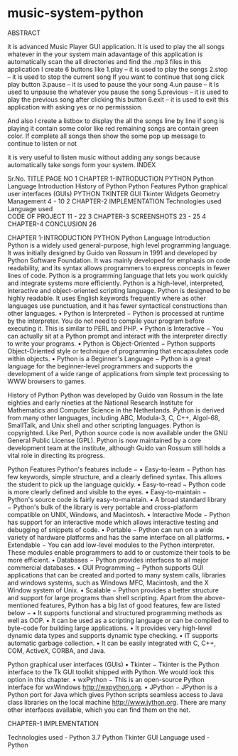 # music-system-python
ABSTRACT

it is advanced Music Player GUI application. It is used to play the all songs whatever in the your system
main adavantage of this application is automatically scan the all directories and find the .mp3 files 
in this application I create 6 buttons like
1.play – it is used to play the songs 
2.stop – it is used to stop the current song If you want to continue that song click play button
3.pause – it is used to pause the your song
4.un pause – it Is used to unpause the whatever you pause the song
5.previous – it is used to play the previous song after clicking this button
6.exit – it is used to exit this application with asking yes or no permisssion.

And also I create a listbox to display the all the songs line by line
if song is playing it contain some color like red remaining songs are contain green color.
If complete all songs then show the some pop up message to continue to listen or not

it is very useful to listen music without adding any songs because automatically take songs form your system.
INDEX

Sr.No.	TITLE	PAGE NO
1	CHAPTER 1-INTRODUCTION
PYTHON
Python Language Introduction
History of Python
Python Features
Python graphical user interfaces (GUIs)
PYTHON TKINTER GUI 
Tkinter Widgets
Geometry Management
	4 - 10
2	CHAPTER-2 IMPLEMENTATION
Technologies used    
Language used    
CODE OF PROJECT
	11 - 22
3	CHAPTER-3 SCREENSHOTS
	23 - 25
4	CHAPTER-4 CONCLUSION
	26
 
CHAPTER 1-INTRODUCTION
PYTHON 
Python Language Introduction
Python is a widely used general-purpose, high level programming language. It was initially designed by Guido van Rossum in 1991 and developed by Python Software Foundation. It was mainly developed for emphasis on code readability, and its syntax allows programmers to express concepts in fewer lines of code.
Python is a programming language that lets you work quickly and integrate systems more efficiently.
Python is a high-level, interpreted, interactive and object-oriented scripting language. Python is designed to be highly readable. It uses English keywords frequently where as other languages use punctuation, and it has fewer syntactical constructions than other languages.
•	Python is Interpreted − Python is processed at runtime by the interpreter. You do not need to compile your program before executing it. This is similar to PERL and PHP.
•	Python is Interactive − You can actually sit at a Python prompt and interact with the interpreter directly to write your programs.
•	Python is Object-Oriented − Python supports Object-Oriented style or technique of programming that encapsulates code within objects.
•	Python is a Beginner's Language − Python is a great language for the beginner-level programmers and supports the development of a wide range of applications from simple text processing to WWW browsers to games.

History of Python
Python was developed by Guido van Rossum in the late eighties and early nineties at the National Research Institute for Mathematics and Computer Science in the Netherlands.
Python is derived from many other languages, including ABC, Modula-3, C, C++, Algol-68, SmallTalk, and Unix shell and other scripting languages.
Python is copyrighted. Like Perl, Python source code is now available under the GNU General Public License (GPL).
Python is now maintained by a core development team at the institute, although Guido van Rossum still holds a vital role in directing its progress.

Python Features
Python's features include −
•	Easy-to-learn − Python has few keywords, simple structure, and a clearly defined syntax. This allows the student to pick up the language quickly.
•	Easy-to-read − Python code is more clearly defined and visible to the eyes.
•	Easy-to-maintain − Python's source code is fairly easy-to-maintain.
•	A broad standard library − Python's bulk of the library is very portable and cross-platform compatible on UNIX, Windows, and Macintosh.
•	Interactive Mode − Python has support for an interactive mode which allows interactive testing and debugging of snippets of code.
•	Portable − Python can run on a wide variety of hardware platforms and has the same interface on all platforms.
•	Extendable − You can add low-level modules to the Python interpreter. These modules enable programmers to add to or customize their tools to be more efficient.
•	Databases − Python provides interfaces to all major commercial databases.
•	GUI Programming − Python supports GUI applications that can be created and ported to many system calls, libraries and windows systems, such as Windows MFC, Macintosh, and the X Window system of Unix.
•	Scalable − Python provides a better structure and support for large programs than shell scripting.
Apart from the above-mentioned features, Python has a big list of good features, few are listed below −
•	It supports functional and structured programming methods as well as OOP.
•	It can be used as a scripting language or can be compiled to byte-code for building large applications.
•	It provides very high-level dynamic data types and supports dynamic type checking.
•	IT supports automatic garbage collection.
•	It can be easily integrated with C, C++, COM, ActiveX, CORBA, and Java.

Python graphical user interfaces (GUIs)
•	Tkinter − Tkinter is the Python interface to the Tk GUI toolkit shipped with Python. We would look this option in this chapter.
•	wxPython − This is an open-source Python interface for wxWindows http://wxpython.org.
•	JPython − JPython is a Python port for Java which gives Python scripts seamless access to Java class libraries on the local machine http://www.jython.org.
There are many other interfaces available, which you can find them on the net.


CHAPTER-1 IMPLEMENTATION

Technologies used    - Python 3.7
Python Tkinter GUI 
Language used         - Python
